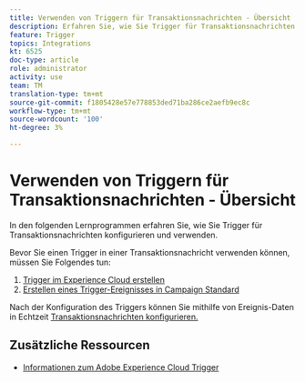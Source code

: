 ```yaml
---
title: Verwenden von Triggern für Transaktionsnachrichten - Übersicht
description: Erfahren Sie, wie Sie Trigger für Transaktionsnachrichten konfigurieren und verwenden.
feature: Trigger
topics: Integrations
kt: 6525
doc-type: article
role: administrator
activity: use
team: TM
translation-type: tm+mt
source-git-commit: f1805428e57e778853ded71ba286ce2aefb9ec8c
workflow-type: tm+mt
source-wordcount: '100'
ht-degree: 3%

---
```



# Verwenden von Triggern für Transaktionsnachrichten - Übersicht

In den folgenden Lernprogrammen erfahren Sie, wie Sie Trigger für Transaktionsnachrichten konfigurieren und verwenden.

Bevor Sie einen Trigger in einer Transaktionsnachricht verwenden können, müssen Sie Folgendes tun:

1. [Trigger im Experience Cloud erstellen](/help/integrations/create-a-trigger-in-experience-cloud.md)
2. [Erstellen eines Trigger-Ereignisses in Campaign Standard](/help/integrations/create-a-trigger-event.md)

Nach der Konfiguration des Triggers können Sie mithilfe von Ereignis-Daten in Echtzeit [Transaktionsnachrichten konfigurieren.](/help/integrations/configure-transactional-messages-using-realtime-event-data.md)

## Zusätzliche Ressourcen

* [Informationen zum Adobe Experience Cloud Trigger](https://experienceleague.adobe.com/docs/campaign-standard/using/integrating-with-adobe-cloud/working-with-campaign-and-triggers/about-adobe-experience-cloud-triggers.html?lang=en#integrating-with-adobe-cloud)
